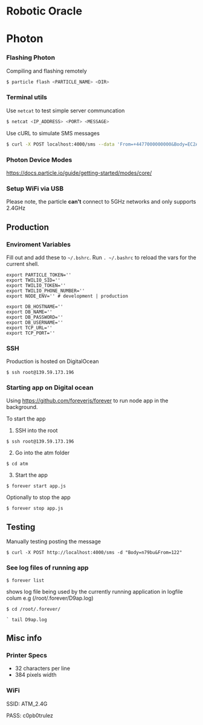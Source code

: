 # Robotic Oracle

# Photon
### Flashing Photon
Compiling and flashing remotely

```sh
$ particle flash <PARTICLE_NAME> <DIR>
```

### Terminal utils
Use `netcat` to test simple server communcation

```sh
$ netcat <IP_ADDRESS> <PORT> <MESSAGE>
```

Use cURL to simulate SMS messages

```sh
$ curl -X POST localhost:4000/sms --data 'From=+4477000000000&Body=EC2A 3AR'
```


### Photon Device Modes
https://docs.particle.io/guide/getting-started/modes/core/

### Setup WiFi via USB
Please note, the particle **can't** connect to 5GHz networks and only supports 2.4GHz

## Production
### Enviroment Variables
Fill out and add these to `~/.bshrc`. Run `. ~/.bashrc` to reload the vars for the current shell.

```
export PARTICLE_TOKEN=''
export TWILIO_SID=''
export TWILIO_TOKEN=''
export TWILIO_PHONE_NUMBER=''
export NODE_ENV='' # development | production

export DB_HOSTNAME=''
export DB_NAME=''
export DB_PASSWORD=''
export DB_USERNAME=''
export TCP_URL=''
export TCP_PORT=''
```

### SSH
Production is hosted on DigitalOcean

```
$ ssh root@139.59.173.196
```


### Starting app on Digital ocean

Using https://github.com/foreverjs/forever to run node app in the background.

To start the app

1. SSH into the root
```
$ ssh root@139.59.173.196
```

2. Go into the atm folder
```
$ cd atm
```

3. Start the app
```
$ forever start app.js
```

Optionally to stop the app
```
$ forever stop app.js
```

## Testing

Manually testing posting the message
```
$ curl -X POST http://localhost:4000/sms -d "Body=n79bu&From=122"
```

### See log files of running app
```
$ forever list
```

shows log file being used by the currently running application in logfile colum
e.g (/root/.forever/D9ap.log)
```
$ cd /root/.forever/
```

```
` tail D9ap.log
```



## Misc info
### Printer Specs
- 32 characters per line
- 384 pixels width

### WiFi
SSID: ATM_2.4G

PASS: c0pb0trulez


